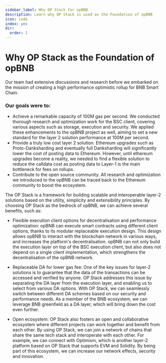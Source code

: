 ```yaml
---
sidebar_label: Why OP Stack for opBNB
description: Learn why OP Stack is used as the Foundation of opBNB
icon: code
index: yes
dir:
  order: 1
---
```


# Why OP Stack as the Foundation of opBNB

Our team had extensive discussions and research before we embarked on the mission of creating a high performance optimistic rollup for BNB Smart Chain. 

### Our goals were to:

- Achieve a remarkable capacity of 100M gas per second. We conducted thorough research and optimization work for the BSC client, covering various aspects such as storage, execution and security. We applied these enhancements to the opBNB project as well, aiming to set a new standard for the layer 2 solution performance at 100M per second.
- Provide a truly low cost layer 2 solution. Ethereum upgrades such as Proto-Danksharding and eventually full Danksharding will significantly lower the cost of posting data to Ethereum. However, until ethereum upgrades become a reality, we needed to find a flexible solution to reduce the calldata cost as posting data to Layer-1 is the main bottleneck for fees on rollups.
- Contribute to the open source community. All research and optimization we introduced to the opBNB can be traced back to the Ethereum community to boost the ecosystem.

The OP Stack is a framework for building scalable and interoperable layer-2 solutions based on the utility, simplicity and extensibility principles. By choosing OP Stack as the bedrock of opBNB, we can achieve several benefits, such as:

- Flexible execution client options for decentralisation and performance optimization: opBNB can execute smart contracts using different client options, thanks to its modular replaceable execution design. This design allows opBNB to interact with the blockchain network in various ways, and increases the platform's decentralisation. opBNB can not only build the execution layer on top of the BSC execution client, but also does not depend on a single client implementation, which strengthens the decentralisation of the opBNB network. 

- Replaceable DA for lower gas fee: One of the key issues for layer-2 solutions is to guarantee that the data of the transactions can be accessed and verified by anyone. OP Stack addresses this issue by separating the DA layer from the execution layer, and enabling us to select from various DA options. With OP Stack, we can seamlessly switch between different DA schemes based on our security and performance needs. As a member of the BNB ecosystem, we can leverage BNB greenfield as a DA layer, which will bring down the cost even further. 

- Open ecosystem: OP Stack also fosters an open and collaborative ecosystem where different projects can work together and benefit from each other. By using OP Stack, we can join a network of chains that share the same tech stack and interoperate with each other. For example, we can connect with Optimism, which is another layer-2 platform based on OP Stack that supports EVM and Solidity. By being part of this ecosystem, we can increase our network effects, security and innovation.

